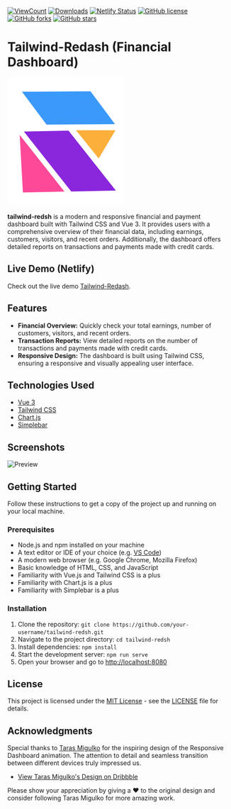 [![ViewCount](https://views.whatilearened.today/views/github/Naereen/StrapDown.js.svg)](https://github.com/ZikaZaki/tailwind-redash/)
[![Downloads](https://img.shields.io/github/downloads/Naereen/StrapDown.js/total.svg)](https://github.com/ZikaZaki/tailwind-redash/)
[![Netlify Status](https://api.netlify.com/api/v1/badges/5ac0322e-45a3-469a-a23b-ac8f03aa0ccf/deploy-status)](https://app.netlify.com/sites/tailwind-redash/deploys)
[![GitHub license](https://img.shields.io/github/license/Naereen/StrapDown.js.svg)](LICENSE.md)
[![GitHub forks](https://img.shields.io/github/forks/Naereen/StrapDown.js.svg?style=social&label=Fork)](https://github.com/ZikaZaki/tailwind-redash/)
[![GitHub stars](https://img.shields.io/github/stars/Naereen/StrapDown.js.svg?style=social&label=Star)](https://github.com/ZikaZaki/tailwind-redash/)

# Tailwind-Redash (Financial Dashboard)

![Project Logo](src/assets/logo.svg)

**tailwind-redsh** is a modern and responsive financial and payment dashboard built with Tailwind CSS and Vue 3. It provides users with a comprehensive overview of their financial data, including earnings, customers, visitors, and recent orders. Additionally, the dashboard offers detailed reports on transactions and payments made with credit cards.

## Live Demo (Netlify)

Check out the live demo [Tailwind-Redash](https://tailwind-redash.netlify.app/).

## Features

- **Financial Overview:** Quickly check your total earnings, number of customers, visitors, and recent orders.
- **Transaction Reports:** View detailed reports on the number of transactions and payments made with credit cards.
- **Responsive Design:** The dashboard is built using Tailwind CSS, ensuring a responsive and visually appealing user interface.

## Technologies Used

- [Vue 3](https://v3.vuejs.org/)
- [Tailwind CSS](https://tailwindcss.com/)
- [Chart.js](https://www.chartjs.org/)
- [Simplebar](https://grsmto.github.io/simplebar/)

## Screenshots

![Preview](/preview.gif)

## Getting Started

Follow these instructions to get a copy of the project up and running on your local machine.

### Prerequisites

- Node.js and npm installed on your machine
- A text editor or IDE of your choice (e.g. [VS Code](https://code.visualstudio.com/))
- A modern web browser (e.g. Google Chrome, Mozilla Firefox)
- Basic knowledge of HTML, CSS, and JavaScript
- Familiarity with Vue.js and Tailwind CSS is a plus
- Familiarity with Chart.js is a plus
- Familiarity with Simplebar is a plus

### Installation

1. Clone the repository: `git clone https://github.com/your-username/tailwind-redsh.git`
2. Navigate to the project directory: `cd tailwind-redsh`
3. Install dependencies: `npm install`
4. Start the development server: `npm run serve`
5. Open your browser and go to [http://localhost:8080](http://localhost:8080)

## License

This project is licensed under the [MIT License](LICENSE) - see the [LICENSE](LICENSE) file for details.

## Acknowledgments

Special thanks to [Taras Migulko](https://dribbble.com/ui_migulko) for the inspiring design of the Responsive Dashboard animation. The attention to detail and seamless transition between different devices truly impressed us.

- [View Taras Migulko's Design on Dribbble](https://dribbble.com/shots/9963575-Responsive-Dashboard-animation-design)

Please show your appreciation by giving a ❤️ to the original design and consider following Taras Migulko for more amazing work.
